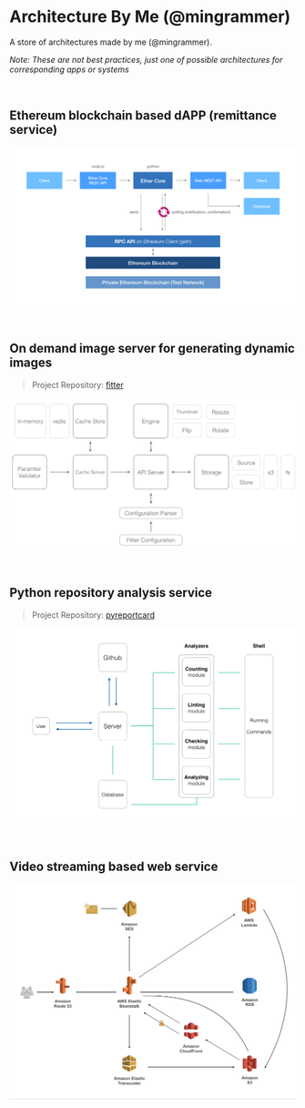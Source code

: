 # Architecture By Me (@mingrammer)

A store of architectures made by me (@mingrammer). 

*Note: These are not best practices, just one of possible architectures for corresponding apps or systems*

<br>

## Ethereum blockchain based dAPP (remittance service)

![ethereum blockchain based dapp](architectures/ethereum-blockchain-based-dapp.png)

<br>

## On demand image server for generating dynamic images

> Project Repository: [fitter](https://github.com/mingrammer/fitter)

![on demand image server](architectures/on-demand-image-server.png)

<br>

## Python repository analysis service

> Project Repository: [pyreportcard](https://github.com/mingrammer/pyreportcard)

![python repository analysis service](architectures/python-repository-analysis-service.png)

<br>

## Video streaming based web service

![video streaming based web service](architectures/video-streaming-based-web-service.png)